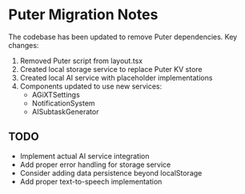# Puter Migration Notes

The codebase has been updated to remove Puter dependencies. Key changes:

1. Removed Puter script from layout.tsx
2. Created local storage service to replace Puter KV store
3. Created local AI service with placeholder implementations
4. Components updated to use new services:
   - AGiXTSettings
   - NotificationSystem
   - AISubtaskGenerator
   
## TODO
- Implement actual AI service integration
- Add proper error handling for storage service
- Consider adding data persistence beyond localStorage
- Add proper text-to-speech implementation